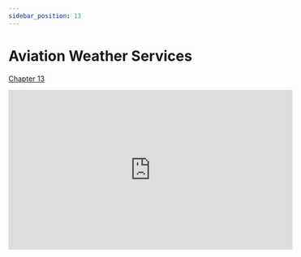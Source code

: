 ```yaml
---
sidebar_position: 13
---
```


# Aviation Weather Services

[Chapter 13](https://www.faa.gov/sites/faa.gov/files/15_phak_ch13.pdf)

<iframe width="560" height="315" src="https://www.youtube-nocookie.com/embed/NmUzoIwOU9U?si=8J7vq83aOIjySUx9" title="YouTube video player" frameborder="0" allow="accelerometer; clipboard-write; encrypted-media; picture-in-picture; web-share; fullscreen" referrerpolicy="strict-origin-when-cross-origin" allowfullscreen></iframe>
